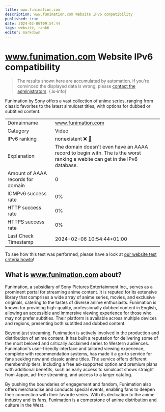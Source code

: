 ```yaml
---
title: www.funimation.com
description: www.funimation.com Website IPv6 compatibility
published: true
date: 2024-02-06T09:54:44
tags: website, rank6
editor: markdown
---
```


# www.funimation.com Website IPv6 compatibility

> The results shown here are accumulated by automation. If you're convinced the displayed data is wrong, please [contact the administrators](/howto/chat). 
{.is-info}

Funimation by Sony offers a vast collection of anime series, ranging from classic favorites to the latest simulcast titles, with options for dubbed or subtitled content.


|   |   |
| - | - |
| Domainname | www.funimation.com
| Category | Video |
| IPv6 ranking | nonexistent :x: [🔗](/howto/ranking) |
| Explanation | The domain doesn't even have an AAAA record to begin with. The is the worst ranking a webite can get in the IPv6 database. |
| Amount of AAAA records for domain | 0 |
| ICMPv6 success rate | 0%|
| HTTP success rate | 0% |
| HTTPS success rate | 0% |
| Last Check Timestamp | 2024-02-06 10:54:44+01:00 |

To see how this test was performed, please have a look at [our website test criteria howto](/howto/testcriteria/website)!


## What is www.funimation.com about?
Funimation, a subsidiary of Sony Pictures Entertainment Inc., serves as a prominent portal for streaming anime content. It is reputed for its extensive library that comprises a wide array of anime series, movies, and exclusive originals, catering to the tastes of diverse anime enthusiasts. Funimation is known for providing high-quality, professionally dubbed content in English, allowing an accessible and immersive viewing experience for those who may not prefer subtitles. Their platform is available across multiple devices and regions, presenting both subtitled and dubbed content.

Beyond just streaming, Funimation is actively involved in the production and distribution of anime content. It has built a reputation for delivering some of the most beloved and critically acclaimed series to Western audiences. Funimation's user-friendly interface and tailored viewing experience, complete with recommendation systems, has made it a go-to service for fans seeking new and classic anime titles. The service offers different membership tiers, including a free ad-supported option and premium plans with additional benefits, such as early access to simulcast shows straight from Japan, ad-free streaming, and access to a larger catalog.

By pushing the boundaries of engagement and fandom, Funimation also offers merchandise and conducts special events, enabling fans to deepen their connection with their favorite series. With its dedication to the anime industry and its fans, Funimation is a cornerstone of anime distribution and culture in the West.



